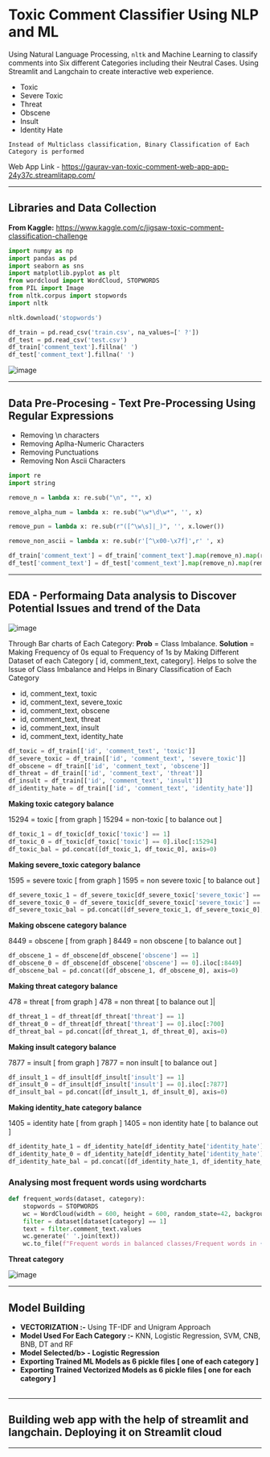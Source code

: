 # Toxic Comment Classifier Using NLP and ML

Using Natural Language Processing, `nltk` and Machine Learning to classify comments into Six different Categories including their Neutral Cases. Using Streamlit and Langchain to create interactive web experience. 

- Toxic 
- Severe Toxic
- Threat 
- Obscene
- Insult
- Identity Hate
  
`Instead of Multiclass classification, Binary Classification of Each Category is performed`

Web App Link - https://gaurav-van-toxic-comment-web-app-app-24y37c.streamlitapp.com/
<hr>

## Libraries and Data Collection 

**From Kaggle:** https://www.kaggle.com/c/jigsaw-toxic-comment-classification-challenge

```python
import numpy as np
import pandas as pd
import seaborn as sns
import matplotlib.pyplot as plt
from wordcloud import WordCloud, STOPWORDS
from PIL import Image
from nltk.corpus import stopwords
import nltk

nltk.download('stopwords')
```
```python
df_train = pd.read_csv('train.csv', na_values=[' ?'])
df_test = pd.read_csv('test.csv')
df_train['comment_text'].fillna(' ')
df_test['comment_text'].fillna(' ')
```
![image](https://github.com/user-attachments/assets/c4e85c56-7f33-4318-b9e4-0b3455d395e4)

<hr>

## Data Pre-Procesing - Text Pre-Processing Using Regular Expressions

- Removing \n characters 
- Removing Aplha-Numeric Characters
- Removing Punctuations
- Removing Non Ascii Characters

```python
import re
import string

remove_n = lambda x: re.sub("\n", "", x)

remove_alpha_num = lambda x: re.sub("\w*\d\w*", '', x)

remove_pun = lambda x: re.sub(r"([^\w\s]|_)", '', x.lower())

remove_non_ascii = lambda x: re.sub(r'[^\x00-\x7f]',r' ', x)

df_train['comment_text'] = df_train['comment_text'].map(remove_n).map(remove_alpha_num).map(remove_pun).map(remove_non_ascii)
df_test['comment_text'] = df_test['comment_text'].map(remove_n).map(remove_alpha_num).map(remove_pun).map(remove_non_ascii)
```
<hr>

## EDA - Performaing Data analysis to Discover Potential Issues and trend of the Data

![image](https://github.com/user-attachments/assets/9a2f11e3-ee8f-4c44-a376-a3554da579ee)

Through Bar charts of Each Category: <b>Prob</b> = Class Imbalance. <b>Solution</b> = Making Frequency of 0s equal to Frequency of 1s by Making Different Dataset of each Category [ id, comment_text, category]. Helps to solve the Issue of Class Imbalance and Helps in Binary Classification of Each Category

- id, comment_text, toxic
- id, comment_text, severe_toxic
- id, comment_text, obscene
- id, comment_text, threat
- id, comment_text, insult
- id, comment_text, identity_hate

```python
df_toxic = df_train[['id', 'comment_text', 'toxic']]
df_severe_toxic = df_train[['id', 'comment_text', 'severe_toxic']]
df_obscene = df_train[['id', 'comment_text', 'obscene']]
df_threat = df_train[['id', 'comment_text', 'threat']]
df_insult = df_train[['id', 'comment_text', 'insult']]
df_identity_hate = df_train[['id', 'comment_text', 'identity_hate']]
```

**Making toxic category balance**

15294 = toxic [ from graph ] 15294 = non-toxic [ to balance out ]
```python
df_toxic_1 = df_toxic[df_toxic['toxic'] == 1]
df_toxic_0 = df_toxic[df_toxic['toxic'] == 0].iloc[:15294]
df_toxic_bal = pd.concat([df_toxic_1, df_toxic_0], axis=0)
```

**Making severe_toxic category balance**

1595 = severe toxic [ from graph ] 1595 = non severe toxic [ to balance out ]
```python
df_severe_toxic_1 = df_severe_toxic[df_severe_toxic['severe_toxic'] == 1]
df_severe_toxic_0 = df_severe_toxic[df_severe_toxic['severe_toxic'] == 0].iloc[:1595]
df_severe_toxic_bal = pd.concat([df_severe_toxic_1, df_severe_toxic_0], axis=0)
```
**Making obscene category balance**

8449 = obscene [ from graph ] 8449 = non obscene [ to balance out ]
```python
df_obscene_1 = df_obscene[df_obscene['obscene'] == 1]
df_obscene_0 = df_obscene[df_obscene['obscene'] == 0].iloc[:8449]
df_obscene_bal = pd.concat([df_obscene_1, df_obscene_0], axis=0)
```
**Making threat category balance**

478 = threat [ from graph ] 478 = non threat [ to balance out ]|
```python
df_threat_1 = df_threat[df_threat['threat'] == 1]
df_threat_0 = df_threat[df_threat['threat'] == 0].iloc[:700]
df_threat_bal = pd.concat([df_threat_1, df_threat_0], axis=0)
```
**Making insult category balance**

7877 = insult [ from graph ] 7877 = non insult [ to balance out ]
```python
df_insult_1 = df_insult[df_insult['insult'] == 1]
df_insult_0 = df_insult[df_insult['insult'] == 0].iloc[:7877]
df_insult_bal = pd.concat([df_insult_1, df_insult_0], axis=0)
```
**Making identity_hate category balance**

1405 = identity hate [ from graph ] 1405 = non identity hate [ to balance out ]
```python
df_identity_hate_1 = df_identity_hate[df_identity_hate['identity_hate'] == 1]
df_identity_hate_0 = df_identity_hate[df_identity_hate['identity_hate'] == 0].iloc[:1405]
df_identity_hate_bal = pd.concat([df_identity_hate_1, df_identity_hate_0], axis=0)
```
### Analysing most frequent words using wordcharts
```python
def frequent_words(dataset, category):
    stopwords = STOPWORDS
    wc = WordCloud(width = 600, height = 600, random_state=42, background_color='black', colormap='rainbow', collocations=False, stopwords = stopwords)
    filter = dataset[dataset[category] == 1]
    text = filter.comment_text.values
    wc.generate(' '.join(text))
    wc.to_file(f"Frequent words in balanced classes/Frequent words in {category} category.png")
```
**Threat category**

![image](https://github.com/user-attachments/assets/e8dbbef3-1893-4bc8-9cfe-ad4ab155ea76)

<hr>

## Model Building

* <b>VECTORIZATION :-</b> Using TF-IDF and Unigram Approach
* <b>Model Used For Each Category :-</b> KNN, Logistic Regression, SVM, CNB, BNB, DT and RF
* <b>Model Selected/b> - Logistic Regression
* Exporting Trained ML Models as 6 pickle files [ one of each category ] 
* Exporting Trained Vectorized Models as 6 pickle files [ one for each category ] 
</br></br>

<hr>

## Building web app with the help of streamlit and langchain. Deploying it on Streamlit cloud

<hr>





